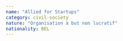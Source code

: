 ```yaml
---
name: "Allied for Startups"
category: civil-society
nature: "Organisation à but non lucratif"
nationality: BEL
---
```


